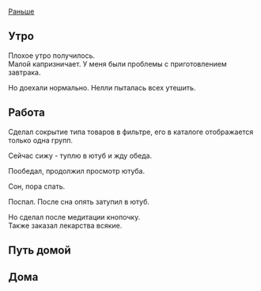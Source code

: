 [Раньше](2019.11.27.md)  
## Утро
Плохое утро получилось.  
Малой капризничает. У меня были проблемы с приготовлением завтрака.

Но доехали нормально. Нелли пыталась всех утешить.
## Работа
Сделал сокрытие типа товаров в фильтре, его в каталоге отображается только одна групп.

Сейчас сижу - туплю в ютуб и жду обеда.

Пообедал, продолжил просмотр ютуба.

Сон, пора спать.

Поспал. После сна опять затупил в ютуб.

Но сделал после медитации кнопочку.  
Также заказал лекарства всякие.
## Путь домой
## Дома